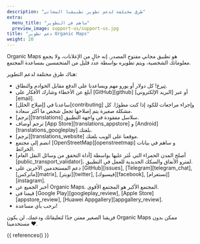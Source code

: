 ```yaml
---
description: "طرق مختلفة لدعم تطوير تطبيقنا المجاني"
extra:
  menu_title: "ساهم في التطوير"
  preview_image: support-us/support-us.jpg
title: "دعم تطوير Organic Maps"
weight: 20
---
```


Organic Maps هو تطبيق مجاني مفتوح المصدر. إنه خالٍ من الإعلانات، ولا يجمع
معلوماتك الشخصية، ويتم تطويره بواسطة عدد قليل من المتحمسين بمساعدة المجتمع.

هناك طرق مختلفة لدعم التطوير:

- [تبرع](@/donate/index.md)! كل دولار أو يورو مهم ويساعدنا على الدفع مقابل
  الخوادم والنطاق.
- أبلغ عن الأخطاء وشارك الأفكار على [GitHub][github] أو عبر [البريد
  الإلكتروني][email].
- ساعدنا في [إصلاح الخلل][contributing] وإجراء مراجعات للكود إذا كنت
  مطورًا. كل مشكلة صغيرة يتم إصلاحها تجعل شخص ما أكثر سعادة.
- [ترجم][translations] سلاسل مفقودة في واجهة التطبيق.
- ترجم أوصاف [App Store][translations_appstore] و
  [Android][translations_googleplay] بلغتك.
- [ترجم][translations_website] موقعنا على الويب بلغتك.
- انضم إلى مجتمع [OpenStreetMap][openstreetmap] و ساهم في بيانات الخرائط.
- أصلح المدن الحمراء التي عُثر عليها بواسطة [أداة التحقق من وسائل النقل
  العام] [public_transport_validator]، لمترو الأنفاق والسكك الحديدية للعمل
  في التطبيق.
- دعم المستخدمين الآخرين على [GitHub][issues], [Telegram][telegram_chat],
  [ماتركس][matrix], [تويتر][twitter], [فيسبوك][facebook],
  [إنستغرام][instagram].
- أخبر الجميع عن Organic Maps. المجتمع الأكبر هو المجتمع الأقوى.
- قيمنا في [Google Play][googleplay_review], [Apple Store][appstore_review],
  [Huawei Appgallery][appgallery_review].
- نرحب بأي مساعدة!

فريقنا الصغير ممتن جدًا لتعليقاتك ودعمك. لن يكون Organic Maps ممكن بدون
مستخدمينا ❤️.

{{ references() }}
